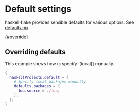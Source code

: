 
# Default settings

haskell-flake provides sensible defaults for various options. See [defaults.nix].

[defaults.nix]: https://github.com/srid/haskell-flake/blob/master/nix/modules/project/defaults.nix

{#override}
## Overriding defaults

This example shows how to specify [[local]] manually.

```nix
{
  haskellProjects.default = {
    # Specify local packages manually
    defaults.packages = {
      foo.source = ./foo;
    };
  };
}
```
